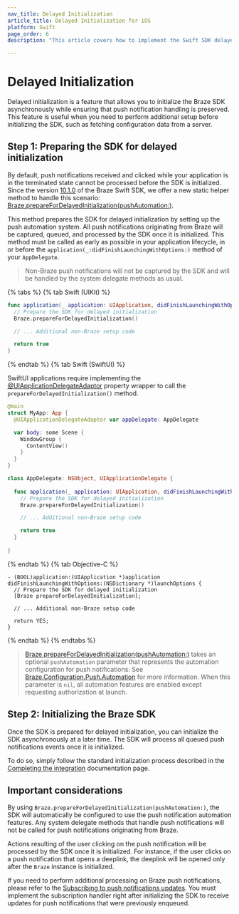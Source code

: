 ```yaml
---
nav_title: Delayed Initialization
article_title: Delayed Initialization for iOS
platform: Swift
page_order: 6
description: "This article covers how to implement the Swift SDK delayed initialization to preserve push notification handling when the SDK is initialized asynchronously."

---
```


# Delayed Initialization

Delayed initialization is a feature that allows you to initialize the Braze SDK asynchronously while ensuring that push notification handling is preserved. This feature is useful when you need to perform additional setup before initializing the SDK, such as fetching configuration data from a server.

## Step 1: Preparing the SDK for delayed initialization

By default, push notifications received and clicked while your application is in the terminated state cannot be processed before the SDK is initialized. Since the version [10.1.0][1] of the Braze Swift SDK, we offer a new static helper method to handle this scenario: [Braze.prepareForDelayedInitialization(pushAutomation:)][2].

This method prepares the SDK for delayed initialization by setting up the push automation system. All push notifications originating from Braze will be captured, queued, and processed by the SDK once it is initialized. This method must be called as early as possible in your application lifecycle, in or before the `application(_:didFinishLaunchingWithOptions:)` method of your `AppDelegate`.

> Non-Braze push notifications will not be captured by the SDK and will be handled by the system delegate methods as usual.

{% tabs %}
{% tab Swift (UIKit) %}

```swift
func application(_ application: UIApplication, didFinishLaunchingWithOptions launchOptions: [UIApplication.LaunchOptionsKey: Any]?) -> Bool {
  // Prepare the SDK for delayed initialization
  Braze.prepareForDelayedInitialization()

  // ... Additional non-Braze setup code

  return true
}
```

{% endtab %}
{% tab Swift (SwiftUI) %}

SwiftUI applications require implementing the [@UIApplicationDelegateAdaptor](https://developer.apple.com/documentation/swiftui/uiapplicationdelegateadaptor) property wrapper to call the `prepareForDelayedInitialization()` method.

```swift
@main
struct MyApp: App {
  @UIApplicationDelegateAdaptor var appDelegate: AppDelegate

  var body: some Scene {
    WindowGroup {
      ContentView()
    }
  }
}

class AppDelegate: NSObject, UIApplicationDelegate {
  
  func application(_ application: UIApplication, didFinishLaunchingWithOptions launchOptions: [UIApplication.LaunchOptionsKey : Any]? = nil) -> Bool {
    // Prepare the SDK for delayed initialization
    Braze.prepareForDelayedInitialization()

    // ... Additional non-Braze setup code

    return true
  }
  
}
```

{% endtab %}
{% tab Objective-C %}

```objc
- (BOOL)application:(UIApplication *)application didFinishLaunchingWithOptions:(NSDictionary *)launchOptions {
  // Prepare the SDK for delayed initialization
  [Braze prepareForDelayedInitialization];
  
  // ... Additional non-Braze setup code

  return YES;
}

```

{% endtab %}
{% endtabs %}

> [Braze.prepareForDelayedInitialization(pushAutomation:)][2] takes an optional `pushAutomation` parameter that represents the automation configuration for push notifications. See [Braze.Configuration.Push.Automation][3] for more information. When this parameter is `nil`, all automation features are enabled except requesting authorization at launch.

## Step 2: Initializing the Braze SDK

Once the SDK is prepared for delayed initialization, you can initialize the SDK asynchronously at a later time. The SDK will process all queued push notifications events once it is initialized.

To do so, simply follow the standard initialization process described in the [Completing the integration][4] documentation page.

## Important considerations

By using `Braze.prepareForDelayedInitialization(pushAutomation:)`, the SDK will automatically be configured to use the push notification automation features. Any system delegate methods that handle push notifications will not be called for push notifications originating from Braze.

Actions resulting of the user clicking on the push notification will be processed by the SDK once it is initialized. For instance, if the user clicks on a push notification that opens a deeplink, the deeplink will be opened only after the `Braze` instance is initialized.

If you need to perform additional processing on Braze push notifications, please refer to the [Subscribing to push notifications updates][5]. You must implement the subscription handler right after initializing the SDK to receive updates for push notifications that were previously enqueued.

[1]: https://github.com/braze-inc/braze-swift-sdk/releases/tag/10.1.0
[2]: https://braze-inc.github.io/braze-swift-sdk/documentation/brazekit/braze/preparefordelayedinitialization(pushautomation:)
[3]: https://braze-inc.github.io/braze-swift-sdk/documentation/brazekit/braze/configuration-swift.class/push-swift.class/automation-swift.class
[4]: {{site.baseurl}}/developer_guide/platform_integration_guides/swift/initial_sdk_setup/completing_integration/
[5]: {{site.baseurl}}/developer_guide/platform_integration_guides/swift/push_notifications/integration/#subscribing-to-push-notifications-updates
